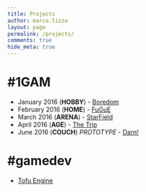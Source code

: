 ```yaml
---
title: Projects
author: marco.lizza
layout: page
permalink: /projects/
comments: true
hide_meta: true
---
```

# #1GAM

 * January 2016 (**HOBBY**) - [Boredom](//mode13h.itch.io/boredom)
 * February 2016 (**HOME**) - [FuGuE](//mode13h.itch.io/fugue)
 * March 2016 (**ARENA**) - [StarField](//mode13h.itch.io/starfield)
 * April 2016 (**AGE**) - [The Trip](//mode13h.itch.io/thetrip)
 * June 2016 (**COUCH**) *PROTOTYPE* - [Darn!](//mode13h.com/MarcoLizza/darn)

 # #gamedev

 * [Tofu Engine](/tofu-engine/)